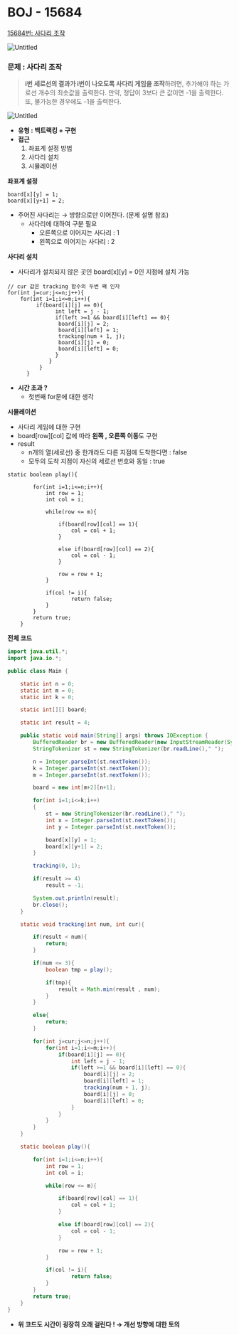 # BOJ - 15684

[15684번: 사다리 조작](https://www.acmicpc.net/problem/15684)

![Untitled](https://user-images.githubusercontent.com/84346055/267985047-90346bf4-e65f-4641-b186-fbf0f5f6bb41.png)

### 문제 : 사다리 조작

> **i번 세로선의 결과가 i번이 나오도록 사다리 게임을 조작**하려면, 추가해야 하는 가로선 개수의 최솟값을 출력한다. 만약, 정답이 3보다 큰 값이면 -1을 출력한다. 또, 불가능한 경우에도 -1을 출력한다.
>

![Untitled](https://user-images.githubusercontent.com/84346055/267985068-ac884b1e-5eb7-4c24-97f3-e2ee91df5b2b.png)

- **유형 : 백트랙킹 + 구현**
- **접근**
    1. 좌표계 설정 방법
    2. 사다리 설치
    3. 시뮬레이션

**좌표계 설정**

```
board[x][y] = 1;
board[x][y+1] = 2;
```

- 주어진 사다리는 → 방향으로만 이어진다. (문제 설명 참조)
    - 사다리에 대하여 구분 필요
        - 오른쪽으로 이어지는 사다리 : 1
        - 왼쪽으로 이어지는 사다리 : 2

**사다리 설치**

- 사다리가 설치되지 않은 곳인 board[x][y] = 0인 지점에 설치 가능

```
// cur 값은 tracking 함수의 두번 째 인자 
for(int j=cur;j<=n;j++){
    for(int i=1;i<=m;i++){
         if(board[i][j] == 0){
               int left = j - 1;
               if(left >=1 && board[i][left] == 0){
                board[i][j] = 2;
                board[i][left] = 1;
                tracking(num + 1, j);
                board[i][j] = 0;
                board[i][left] = 0;
               }
             }
          }
      }
```

- **시간 초과 ?**
    - 첫번째 for문에 대한 생각

**시뮬레이션**

- 사다리 게임에 대한 구현
- board[row][col] 값에 따라 **왼쪽 , 오른쪽 이동**도 구현
- result
    - n개의 열(세로선) 중 한개라도 다른 지점에 도착한다면 : false
    - 모두의 도착 지점이 자신의 세로선 번호와 동일 : true

```
static boolean play(){

        for(int i=1;i<=n;i++){
            int row = 1;
            int col = i;

            while(row <= m){

                if(board[row][col] == 1){
                    col = col + 1;
                }

                else if(board[row][col] == 2){
                    col = col - 1;
                }

                row = row + 1;
            }

            if(col != i){
                    return false;
            }
        }
        return true;
    }
```

**전체 코드**

```java
import java.util.*;
import java.io.*;

public class Main {

    static int n = 0;
    static int m = 0;
    static int k = 0;

    static int[][] board;

    static int result = 4;

    public static void main(String[] args) throws IOException {
        BufferedReader br = new BufferedReader(new InputStreamReader(System.in));
        StringTokenizer st = new StringTokenizer(br.readLine()," ");

        n = Integer.parseInt(st.nextToken());
        k = Integer.parseInt(st.nextToken());
        m = Integer.parseInt(st.nextToken());

        board = new int[m+2][n+1];

        for(int i=1;i<=k;i++)
        {
            st = new StringTokenizer(br.readLine()," ");
            int x = Integer.parseInt(st.nextToken());
            int y = Integer.parseInt(st.nextToken());

            board[x][y] = 1;
            board[x][y+1] = 2;
        }

        tracking(0, 1);

        if(result >= 4)
            result = -1;

        System.out.println(result);
        br.close();
    }

    static void tracking(int num, int cur){

        if(result < num){
            return;
        }

        if(num <= 3){
            boolean tmp = play();

            if(tmp){
                result = Math.min(result , num);
            }
        }

        else{
            return;
        }

        for(int j=cur;j<=n;j++){
            for(int i=1;i<=m;i++){
                if(board[i][j] == 0){
                    int left = j - 1;
                    if(left >=1 && board[i][left] == 0){
                        board[i][j] = 2;
                        board[i][left] = 1;
                        tracking(num + 1, j);
                        board[i][j] = 0;
                        board[i][left] = 0;
                    }
                }
            }
        }
    }

    static boolean play(){

        for(int i=1;i<=n;i++){
            int row = 1;
            int col = i;

            while(row <= m){

                if(board[row][col] == 1){
                    col = col + 1;
                }

                else if(board[row][col] == 2){
                    col = col - 1;
                }

                row = row + 1;
            }

            if(col != i){
                    return false;
            }
        }
        return true;
    }
}
```

- **위 코드도 시간이 굉장히 오래 걸린다 ! → 개선 방향에 대한 토의**

